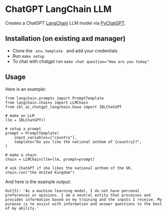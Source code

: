 # ChatGPT LangChain LLM

Creates a ChatGPT [LangChain](https://github.com/hwchase17/langchain) LLM model via [PyChatGPT](https://github.com/rawandahmad698/PyChatGPT).

## Installation (on existing axd manager)

- Clone the `.env.template ` and add your credentials
- Run `make setup`
- To chat with chatgpt run `make chat question="How are you today"`


## Usage
Here is an example:
```
from langchain.prompts import PromptTemplate
from langchain.chains import LLMChain
from ibl_ai_chatgpt_langchain.base import IBLChatGPT

# make an LLM
llm = IBLChatGPT()

# setup a prompt
prompt = PromptTemplate(
    input_variables=["country"],
    template="Do you like the national anthem of {country}?",
)

# make a chain
chain = LLMChain(llm=llm, prompt=prompt)

# ask ChatGPT if she likes the national anthem of the UK.
chain.run("the United Kingdom")
```
And here is the example output:
```
Out[5]: 'As a machine learning model, I do not have personal preferences or opinions. I am a neutral entity that processes and provides information based on my training and the inputs I receive. My purpose is to assist with information and answer questions to the best of my ability.'
```
